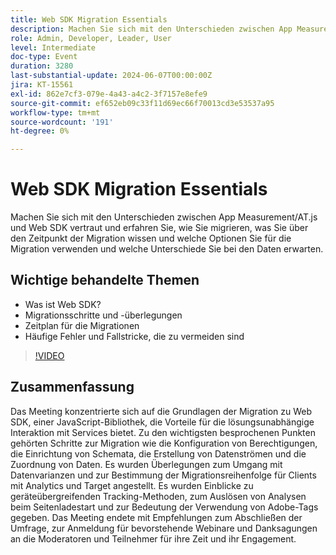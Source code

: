 ```yaml
---
title: Web SDK Migration Essentials
description: Machen Sie sich mit den Unterschieden zwischen App Measurement/AT.js und Web SDK vertraut und erfahren Sie, wie Sie migrieren, was Sie über den Zeitpunkt der Migration wissen und welche Optionen Sie für die Migration verwenden und welche Unterschiede Sie bei den Daten erwarten.
role: Admin, Developer, Leader, User
level: Intermediate
doc-type: Event
duration: 3280
last-substantial-update: 2024-06-07T00:00:00Z
jira: KT-15561
exl-id: 862e7cf3-079e-4a43-a4c2-3f7157e8efe9
source-git-commit: ef652eb09c33f11d69ec66f70013cd3e53537a95
workflow-type: tm+mt
source-wordcount: '191'
ht-degree: 0%

---
```


# Web SDK Migration Essentials

Machen Sie sich mit den Unterschieden zwischen App Measurement/AT.js und Web SDK vertraut und erfahren Sie, wie Sie migrieren, was Sie über den Zeitpunkt der Migration wissen und welche Optionen Sie für die Migration verwenden und welche Unterschiede Sie bei den Daten erwarten.

## Wichtige behandelte Themen

* Was ist Web SDK?
* Migrationsschritte und -überlegungen
* Zeitplan für die Migrationen
* Häufige Fehler und Fallstricke, die zu vermeiden sind

>[!VIDEO](https://video.tv.adobe.com/v/3429291/?learn=on)


## Zusammenfassung 

Das Meeting konzentrierte sich auf die Grundlagen der Migration zu Web SDK, einer JavaScript-Bibliothek, die Vorteile für die lösungsunabhängige Interaktion mit Services bietet. &#x200B;Zu den wichtigsten besprochenen Punkten gehörten Schritte zur Migration wie die Konfiguration von Berechtigungen, die Einrichtung von Schemata, die Erstellung von Datenströmen und die Zuordnung von Daten. Es wurden Überlegungen zum Umgang mit Datenvarianzen und zur Bestimmung der Migrationsreihenfolge für Clients mit Analytics und Target angestellt. Es wurden Einblicke zu geräteübergreifenden Tracking-Methoden, zum Auslösen von Analysen beim Seitenladestart und zur Bedeutung der Verwendung von Adobe-Tags gegeben. Das Meeting endete mit Empfehlungen zum Abschließen der Umfrage, zur Anmeldung für bevorstehende Webinare und Danksagungen an die Moderatoren und Teilnehmer für ihre Zeit und ihr Engagement.